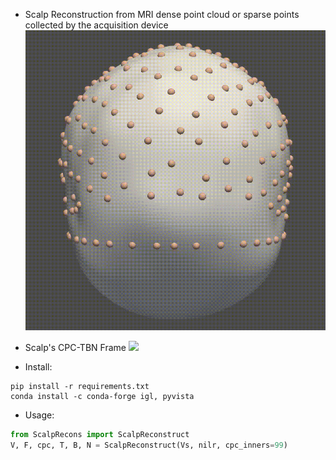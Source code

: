 - Scalp Reconstruction from MRI dense point cloud or sparse points collected by the acquisition device
![](./imgs/minimal_surface_scalp.gif)

- Scalp's CPC-TBN Frame
![](./imgs/CPCOrientation.gif)

- Install:

```shell
pip install -r requirements.txt
conda install -c conda-forge igl, pyvista
```

- Usage: 

```python
from ScalpRecons import ScalpReconstruct
V, F, cpc, T, B, N = ScalpReconstruct(Vs, nilr, cpc_inners=99)
```
